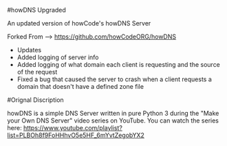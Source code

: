 #howDNS Upgraded

An updated version of howCode's howDNS Server

Forked From --> https://github.com/howCodeORG/howDNS

- Updates
- Added logging of server info
- Added logging of what domain each client is requesting and the source of the request
- Fixed a bug that caused the server to crash when a client requests a domain that doesn't have a defined zone file

#Orignal Discription

howDNS is a simple DNS Server written in pure Python 3 during the "Make your Own DNS Server" video series on YouTube. You can watch the series here: https://www.youtube.com/playlist?list=PLBOh8f9FoHHhvO5e5HF_6mYvtZegobYX2
